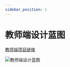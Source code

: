 ```yaml
---
sidebar_position: 1
---
```


# 教师端设计蓝图

[教师端项目链接](http://git.yiyoujiaoyu.com.cn/node-group/yiyou-write-borad/-/tree/master/projects/01-teacher-client)

![教师端设计蓝图](http://yiyou-static.oss-cn-hangzhou.aliyuncs.com/white-board-docs-website/images/教师端设计蓝图.png)
